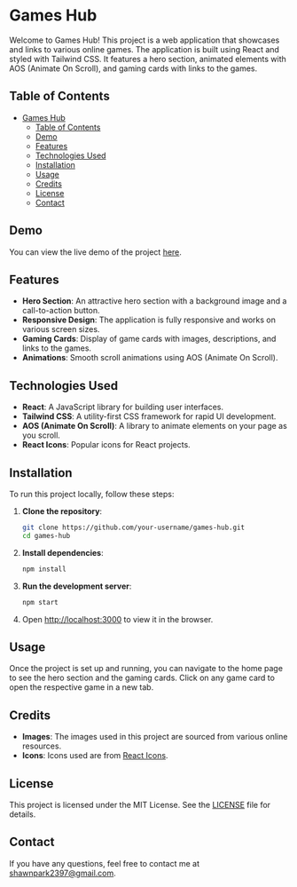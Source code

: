 # Games Hub

Welcome to Games Hub! This project is a web application that showcases and links to various online games. The application is built using React and styled with Tailwind CSS. It features a hero section, animated elements with AOS (Animate On Scroll), and gaming cards with links to the games.

## Table of Contents

- [Games Hub](#games-hub)
  - [Table of Contents](#table-of-contents)
  - [Demo](#demo)
  - [Features](#features)
  - [Technologies Used](#technologies-used)
  - [Installation](#installation)
  - [Usage](#usage)
  - [Credits](#credits)
  - [License](#license)
  - [Contact](#contact)

## Demo

You can view the live demo of the project [here](#).

## Features

- **Hero Section**: An attractive hero section with a background image and a call-to-action button.
- **Responsive Design**: The application is fully responsive and works on various screen sizes.
- **Gaming Cards**: Display of game cards with images, descriptions, and links to the games.
- **Animations**: Smooth scroll animations using AOS (Animate On Scroll).

## Technologies Used

- **React**: A JavaScript library for building user interfaces.
- **Tailwind CSS**: A utility-first CSS framework for rapid UI development.
- **AOS (Animate On Scroll)**: A library to animate elements on your page as you scroll.
- **React Icons**: Popular icons for React projects.

## Installation

To run this project locally, follow these steps:

1. **Clone the repository**:

   ```bash
   git clone https://github.com/your-username/games-hub.git
   cd games-hub
   ```

2. **Install dependencies**:

   ```bash
   npm install
   ```

3. **Run the development server**:

   ```bash
   npm start
   ```

4. Open [http://localhost:3000](http://localhost:3000) to view it in the browser.

## Usage

Once the project is set up and running, you can navigate to the home page to see the hero section and the gaming cards. Click on any game card to open the respective game in a new tab.

## Credits

- **Images**: The images used in this project are sourced from various online resources.
- **Icons**: Icons used are from [React Icons](https://react-icons.github.io/react-icons/).

## License

This project is licensed under the MIT License. See the [LICENSE](LICENSE) file for details.

## Contact

If you have any questions, feel free to contact me at [shawnpark2397@gmail.com](mailto:shawnpark2397@gmail.com).
